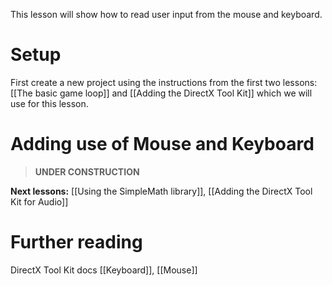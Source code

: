 This lesson will show how to read user input from the mouse and keyboard.

# Setup
First create a new project using the instructions from the first two lessons: [[The basic game loop]] and
[[Adding the DirectX Tool Kit]] which we will use for this lesson.

# Adding use of Mouse and Keyboard

> **UNDER CONSTRUCTION**

**Next lessons:** [[Using the SimpleMath library]], [[Adding the DirectX Tool Kit for Audio]]

# Further reading

DirectX Tool Kit docs [[Keyboard]], [[Mouse]]
